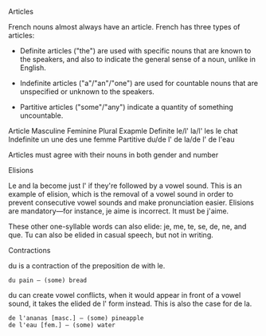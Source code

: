 Articles

French nouns almost always have an article. French has three types of articles:

- Definite articles ("the") are used with specific nouns that are known to the speakers, and also to indicate the general sense of a noun, unlike in English.

- Indefinite articles ("a"/"an"/"one") are used for countable nouns that are unspecified or unknown to the speakers.

- Partitive articles ("some"/"any") indicate a quantity of something uncountable.

Article 		Masculine	Feminine 		Plural 		Exapmle
Definite 		le/l' 		la/l' 			les 		le chat
Indefinite 		un 			une 			des 		une femme
Partitive 		du/de l'	de la/de l'					de l'eau

Articles must agree with their nouns in both gender and number


Elisions

Le and la become just l' if they're followed by a vowel sound. This is an example of elision, which is the removal of a vowel sound in order to prevent consecutive vowel sounds and make pronunciation easier. Elisions are mandatory—for instance, je aime is incorrect. It must be j'aime.

These other one-syllable words can also elide: je, me, te, se, de, ne, and que. Tu can also be elided in casual speech, but not in writing.


Contractions

du is a contraction of the preposition de with le.
	
	du pain — (some) bread

du can create vowel conflicts, when it would appear in front of a vowel sound, it takes the elided de l' form instead. This is also the case for de la.

	de l'ananas [masc.] — (some) pineapple
	de l'eau [fem.] — (some) water